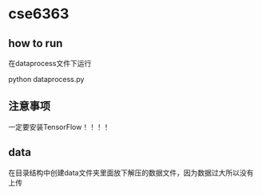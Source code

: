 # cse6363

## how to run

在dataprocess文件下运行

python dataprocess.py

## 注意事项

一定要安装TensorFlow！！！！

## data

在目录结构中创建data文件夹里面放下解压的数据文件，因为数据过大所以没有上传